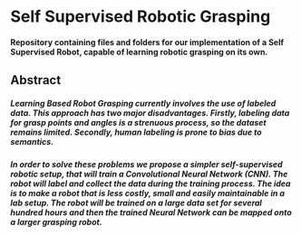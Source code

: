 <h1>Self Supervised Robotic Grasping</h1>
<h4>Repository containing files and folders for our implementation of a Self Supervised Robot, capable of learning robotic grasping on its own.</h4>

<h2>Abstract</h2>
<h5>Learning Based Robot Grasping currently involves the use of labeled data. This approach has two major disadvantages. Firstly, labeling data for grasp points and angles is a strenuous process, so the dataset remains limited. Secondly, human labeling is prone to bias due to semantics.</h5>
<h5>In order to solve these problems we propose a simpler self-supervised robotic setup, that will train a Convolutional Neural Network (CNN). The robot will label and collect the data
during the training process. The idea is to make a robot that is less costly, small and easily maintainable in a lab setup. The robot will be trained on a large data set for several hundred hours and then the trained Neural Network can be mapped onto a larger grasping robot.</h5>
